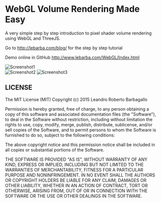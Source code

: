 WebGL Volume Rendering Made Easy
====================
A very simple step by step introduction to pixel shader volume rendering using WebGL and ThreeJS.

Go to  http://lebarba.com/blog/ for the step by step tutorial

Demo online in GitHub http://www.lebarba.com/WebGL/Index.html



![Screenshot1](https://raw.githubusercontent.com/lebarba/WebGLVolumeRendering/master/Web/img/Bonsai.jpg)    
![Screenshot2](https://raw.githubusercontent.com/lebarba/WebGLVolumeRendering/master/Web/img/Foot.jpg)    ![Screenshot3](https://raw.githubusercontent.com/lebarba/WebGLVolumeRendering/master/Web/img/Teapot.jpg)    


## LICENSE

The MIT License (MIT)
Copyright (c) 2015 Leandro Roberto Barbagallo

Permission is hereby granted, free of charge, to any person obtaining a copy of this software and associated documentation files (the "Software"), to deal in the Software without restriction, including without limitation the rights to use, copy, modify, merge, publish, distribute, sublicense, and/or sell copies of the Software, and to permit persons to whom the Software is furnished to do so, subject to the following conditions:

The above copyright notice and this permission notice shall be included in all copies or substantial portions of the Software.

THE SOFTWARE IS PROVIDED "AS IS", WITHOUT WARRANTY OF ANY KIND, EXPRESS OR IMPLIED, INCLUDING BUT NOT LIMITED TO THE WARRANTIES OF MERCHANTABILITY, FITNESS FOR A PARTICULAR PURPOSE AND NONINFRINGEMENT. IN NO EVENT SHALL THE AUTHORS OR COPYRIGHT HOLDERS BE LIABLE FOR ANY CLAIM, DAMAGES OR OTHER LIABILITY, WHETHER IN AN ACTION OF CONTRACT, TORT OR OTHERWISE, ARISING FROM, OUT OF OR IN CONNECTION WITH THE SOFTWARE OR THE USE OR OTHER DEALINGS IN THE SOFTWARE.

